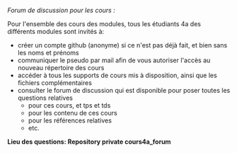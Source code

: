 *Forum de discussion pour les cours  :*<br>

Pour l'ensemble des cours des modules, tous les étudiants 4a des différents modules sont invités à:
- créer un compte github (anonyme) si ce n'est pas déjà fait, et bien sans les noms et prénoms
- communiquer le pseudo par mail afin de vous autoriser l'accès au nouveau répertoire des cours
- accéder à tous les supports de cours mis à disposition, ainsi que les fichiers complémentaires
- consulter le forum de discussion qui est disponible pour poser toutes les questions relatives
    -  pour ces cours, et tps et tds
    -  pour les contenu de ces cours
    -  pour les références relatives
    -  etc.

**Lieu des questions: Repository private cours4a_forum**

